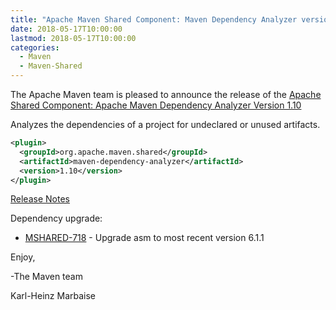 ```yaml
---
title: "Apache Maven Shared Component: Maven Dependency Analyzer version 1.10 Released"
date: 2018-05-17T10:00:00
lastmod: 2018-05-17T10:00:00
categories:
  - Maven
  - Maven-Shared
---
```

The Apache Maven team is pleased to announce the release of the 
[Apache Shared Component: Apache Maven Dependency Analyzer Version 1.10](https://maven.apache.org/shared/maven-dependency-analyzer/)

Analyzes the dependencies of a project for undeclared or unused artifacts.

```xml
<plugin>
  <groupId>org.apache.maven.shared</groupId>
  <artifactId>maven-dependency-analyzer</artifactId>
  <version>1.10</version>
</plugin>
```

<!-- more -->

[Release Notes](https://issues.apache.org/jira/secure/ReleaseNote.jspa?projectId=12317922&version=12343067)

Dependency upgrade:

 * [MSHARED-718](https://issues.apache.org/jira/browse/MSHARED-718) - Upgrade asm to most recent version 6.1.1

Enjoy,

-The Maven team

Karl-Heinz Marbaise
